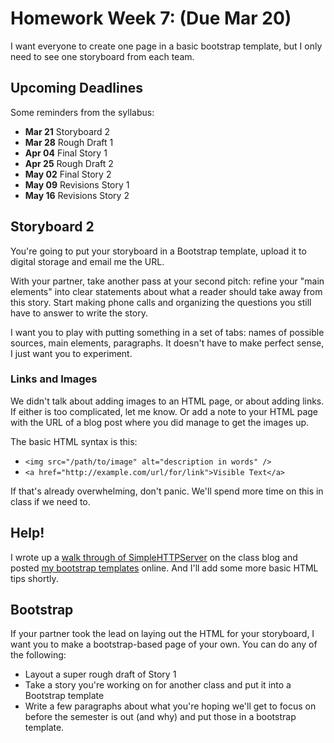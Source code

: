 # Homework Week 7: (Due Mar 20)

I want everyone to create one page in a basic bootstrap template, but I only need to see one storyboard from each team. <!--more-->

## Upcoming Deadlines
Some reminders from the syllabus:

+ **Mar 21** Storyboard 2
+ **Mar 28** Rough Draft 1
+ **Apr 04** Final Story 1
+ **Apr 25** Rough Draft 2
+ **May 02** Final Story 2
+ **May 09** Revisions Story 1
+ **May 16** Revisions Story 2


## Storyboard 2
You're going to put your storyboard in a Bootstrap template, upload it to digital storage and email me the URL. 

With your partner, take another pass at your second pitch: refine your "main elements" into clear statements about what a reader should take away from this story. Start making phone calls and organizing the questions you still have to answer to write the story. 

I want you to play with putting something in a set of tabs: names of possible sources, main elements, paragraphs. It doesn't have to make perfect sense, I just want you to experiment. 

### Links and Images
We didn't talk about adding images to an HTML page, or about adding links. If either is too complicated, let me know. Or add a note to your HTML page with the URL of a blog post where you did manage to get the images up. 

The basic HTML syntax is this: 

- `<img src="/path/to/image" alt="description in words" />`
- `<a href="http://example.com/url/for/link">Visible Text</a>`

If that's already overwhelming, don't panic. We'll spend more time on this in class if we need to. 

## Help!
I wrote up a [walk through of SimpleHTTPServer](http://hickman.spring-2014.dataviz.journalism.cuny.edu/2014/03/16/bootstrap-and-simplehttp/) on the class blog and posted [my bootstrap templates](https://github.com/amandabee/cunyjdata/tree/master/lecture%20notes/bootstrap) online.  And I'll add some more basic HTML tips shortly. 

## Bootstrap
If your partner took the lead on laying out the HTML for your storyboard, I want you to make a bootstrap-based page of your own. You can do any of the following:

- Layout a super rough draft of Story 1
- Take a story you're working on for another class and put it into a Bootstrap template
- Write a few paragraphs about what you're hoping we'll get to focus on before the semester is out (and why) and put those in a bootstrap template. 